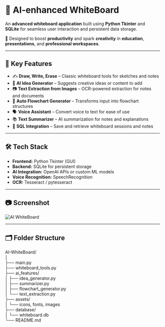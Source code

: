 # 🧠 AI-enhanced WhiteBoard

An **advanced whiteboard application** built using **Python Tkinter** and **SQLite** for seamless user interaction and persistent data storage.

🚀 Designed to boost **productivity** and spark **creativity** in **education**, **presentations**, and **professional workspaces**.

---

## 🎯 Key Features

- ✍️ **Draw, Write, Erase** – Classic whiteboard tools for sketches and notes  
- 🤖 **AI Idea Generator** – Suggests creative ideas or content to add  
- 📷 **Text Extraction from Images** – OCR-powered extraction for notes and documents  
- 🧩 **Auto Flowchart Generator** – Transforms input into flowchart structures  
- 🗣️ **Voice Assistant** – Convert voice to text for ease of use  
- 📚 **Text Summarizer** – AI summarization for notes and explanations  
- 💾 **SQL Integration** – Save and retrieve whiteboard sessions and notes  

---

## 🛠️ Tech Stack

- **Frontend:** Python Tkinter (GUI)
- **Backend:** SQLite for persistent storage
- **AI Integration:** OpenAI APIs or custom ML models
- **Voice Recognition:** SpeechRecognition
- **OCR:** Tesseract / pytesseract

---

## 📷 Screenshot

![AI WhiteBoard](https://github.com/user-attachments/assets/ce47c3a2-0bad-49f6-a0ab-0bbbf1c452d6)

---

## 🗂️ Folder Structure
AI-WhiteBoard/ <br>
│ <br>
├── main.py <br>
├── whiteboard_tools.py <br>
├── ai_features/ <br>
│ ├── idea_generator.py <br>
│ ├── summarizer.py <br>
│ ├── flowchart_generator.py <br>
│ └── text_extraction.py <br>
├── assets/ <br>
│ └── icons, fonts, images <br>
├── database/ <br>
│ └── whiteboard.db <br>
└── README.md 

